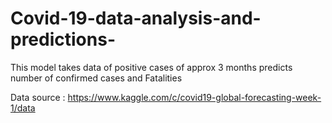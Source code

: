 # Covid-19-data-analysis-and-predictions-
This model takes data of positive cases of approx 3 months  predicts number of confirmed cases and Fatalities

Data source : https://www.kaggle.com/c/covid19-global-forecasting-week-1/data
